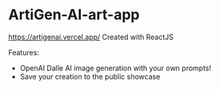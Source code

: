 # ArtiGen-AI-art-app
https://artigenai.vercel.app/
Created with ReactJS

Features:
- OpenAI Dalle AI image generation with your own prompts!
- Save your creation to the public showcase
 
